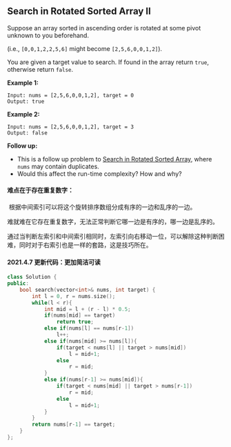## Search in Rotated Sorted Array II

Suppose an array sorted in ascending order is rotated at some pivot unknown to you beforehand.

(i.e., `[0,0,1,2,2,5,6]` might become `[2,5,6,0,0,1,2]`).

You are given a target value to search. If found in the array return `true`, otherwise return `false`.

**Example 1:**

```
Input: nums = [2,5,6,0,0,1,2], target = 0
Output: true
```

**Example 2:**

```
Input: nums = [2,5,6,0,0,1,2], target = 3
Output: false
```

**Follow up:**

- This is a follow up problem to [Search in Rotated Sorted Array](https://leetcode.com/problems/search-in-rotated-sorted-array/description/), where `nums` may contain duplicates.
- Would this affect the run-time complexity? How and why?

#### 难点在于存在重复数字：

​		根据中间索引可以将这个旋转排序数组分成有序的一边和乱序的一边。

​		难就难在它存在重复数字，无法正常判断它哪一边是有序的，哪一边是乱序的。

​		通过当判断左索引和中间索引相同时，左索引向右移动一位，可以解除这种判断困难，同时对于右索引也是一样的套路，这是技巧所在。

#### 2021.4.7 更新代码：更加简洁可读

```c++
class Solution {
public:
    bool search(vector<int>& nums, int target) {
        int l = 0, r = nums.size();
        while(l < r){
            int mid = l + (r - l) * 0.5;
            if(nums[mid] == target)
                return true;
            else if(nums[l] == nums[r-1])
                l++;
            else if(nums[mid] >= nums[l]){
                if(target < nums[l] || target > nums[mid])
                    l = mid+1;
                else
                    r = mid;
            }
            else if(nums[r-1] >= nums[mid]){
                if(target < nums[mid] || target > nums[r-1])
                    r = mid;
                else
                    l = mid+1;
            }
        }
        return nums[r-1] == target;
    }
};
```


